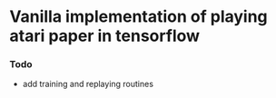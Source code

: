 # Vanilla implementation of playing atari paper in tensorflow

### Todo
- add training and replaying routines
